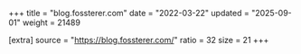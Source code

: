 +++
title = "blog.fossterer.com"
date = "2022-03-22"
updated = "2025-09-01"
weight = 21489

[extra]
source = "https://blog.fossterer.com/"
ratio = 32
size = 21
+++
